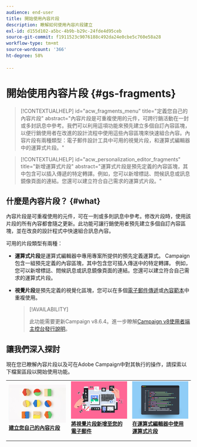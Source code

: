 ```yaml
---
audience: end-user
title: 開始使用內容片段
description: 瞭解如何使用內容片段建立
exl-id: d155d102-a5bc-4b9b-b29c-24fde4d95ceb
source-git-commit: f1911523c9076188c492da24e0cbe5c760e58a28
workflow-type: tm+mt
source-wordcount: '366'
ht-degree: 58%

---
```


# 開始使用內容片段 {#gs-fragments}

>[!CONTEXTUALHELP]
>id="acw_fragments_menu"
>title="定義您自己的內容片段"
>abstract="內容片段是可重複使用的元件，可跨行銷活動在一封或多封訊息中參考。我們可以利用這項功能來預先建立多個自訂內容區塊，以便行銷使用者在改進的設計流程中使用這些內容區塊來快速組合內容。內容片段有兩種類型：電子郵件設計工具中可用的視覺片段，和運算式編輯器中的運算式片段。"

>[!CONTEXTUALHELP]
>id="acw_personalization_editor_fragments"
>title="新增運算式片段"
>abstract="運算式片段是預先定義的內容區塊，其中包含可以插入傳遞的特定轉譯。例如，您可以新增標誌、問候訊息或訊息鏡像頁面的連結。您還可以建立符合自己需求的運算式片段。"

## 什麼是內容片段？ {#what}

內容片段是可重複使用的元件，可在一則或多則訊息中參考。修改片段時，使用該片段的所有內容都會隨之更新。此功能可讓行銷使用者預先建立多個自訂內容區塊，並在改良的設計程式中快速組合訊息內容。

可用的片段類型有兩種：

* **運算式片段**&#x200B;是運算式編輯器中專用專案所提供的預先定義運算式。 Campaign包含一組預先定義的內容區塊，其中包含您可插入傳送中的特定轉譯。 例如，您可以新增標誌、問候訊息或訊息鏡像頁面的連結。您還可以建立符合自己需求的運算式片段。

* **視覺片段**&#x200B;是預先定義的視覺化區塊，您可以在多個[電子郵件傳遞](../email/get-started-email-designer.md)或[內容範本](../email/use-email-templates.md)中重複使用。

  >[!AVAILABILITY]
  >
  >此功能需要更新Campaign v8.6.4。進一步瞭解[Campaign v8使用者端主控台發行說明](https://experienceleague.adobe.com/zh-hant/docs/campaign/campaign-v8/releases/release-notes)。

## 讓我們深入探討

現在您已瞭解內容片段以及可在Adobe Campaign中對其執行的操作，請探索以下檔案區段以開始使用功能。

<table style="table-layout:fixed"><tr style="border: 0;">
<td>
<a href="create-fragment.md">
<img alt="建立您自己的運算式片段" src="assets/do-not-localize/create-fragment.png">
</a>
<div>
<a href="create-fragment.md"><strong>建立您自己的內容片段</strong></a>
</div>
<p>
</td>
<td>
<a href="use-visual-fragments.md">
<img alt="在您的電子郵件中新增視覺片段" src="assets/do-not-localize/visual.png">
</a>
<div><a href="use-visual-fragments.md"><strong>將視覺片段新增至您的電子郵件</strong>
</div>
<p>
</td>
<td>
<a href="use-expression-fragments.md">
<img alt="將運算式片段新增至運算式編輯器" src="assets/do-not-localize/expression.png">
</a>
<div>
<a href="use-expression-fragments.md"><strong>在運算式編輯器中使用運算式片段</strong></a>
</div>
<p></td>
</tr></table>
